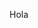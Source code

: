 Hola

<!---
TrelosE/TrelosE is a ✨ special ✨ repository because its `README.md` (this file) appears on your GitHub profile.
You can click the Preview link to take a look at your changes.
--->
